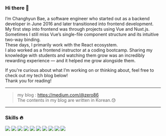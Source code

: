 ### Hi there 👋

I’m Changhyun Bae, a software engineer who started out as a backend developer in June 2016 and later transitioned into frontend development. My first step into frontend was through projects using Vue and Nuxt.js. Sometimes I still miss Vue’s single-file component structure and its intuitive two-way binding.   
These days, I primarily work with the React ecosystem.   
I also worked as a frontend instructor at a coding bootcamp. Sharing my knowledge with students and watching them grow was an incredibly rewarding experience — and it helped me grow alongside them.

If you're curious about what I’m working on or thinking about, feel free to check out my tech blog below!   
Thank you for reading!

---

> my blog : https://medium.com/@zero86 <br>
> The contents in my blog are written in Korean.😓

---

### Skills 🔥

<img src="https://img.shields.io/badge/javascript-F7DF1E?style=for-the-badge&logo=javascript&logoColor=white"> <img src="https://img.shields.io/badge/typescript-3178C6?style=for-the-badge&logo=typescript&logoColor=white"> <img src="https://img.shields.io/badge/React-61DAFB?style=for-the-badge&logo=React&logoColor=white"> <img src="https://img.shields.io/badge/next.js-000000?style=for-the-badge&logo=nextdotjs&logoColor=white"> <img src="https://img.shields.io/badge/vuejs-4FC08D?style=for-the-badge&logo=vuedotjs&logoColor=white"> <img src="https://img.shields.io/badge/nuxt.js-00DC82?style=for-the-badge&logo=nuxt&logoColor=white"> <img src="https://img.shields.io/badge/html5-E34F26?style=for-the-badge&logo=html5&logoColor=white"> <img src="https://img.shields.io/badge/css3-1572B6?style=for-the-badge&logo=css3&logoColor=white"> <img src="https://img.shields.io/badge/git-F05032?style=for-the-badge&logo=git&logoColor=white"> <img src="https://img.shields.io/badge/docker-2496ED?style=for-the-badge&logo=docker&logoColor=white">



<!--
**katanazero86/katanazero86** is a ✨ _special_ ✨ repository because its `README.md` (this file) appears on your GitHub profile.

Here are some ideas to get you started:

- 🔭 I’m currently working on ...
- 🌱 I’m currently learning ...
- 👯 I’m looking to collaborate on ...
- 🤔 I’m looking for help with ...
- 💬 Ask me about ...
- 📫 How to reach me: ...
- 😄 Pronouns: ...
- ⚡ Fun fact: ...
-->

